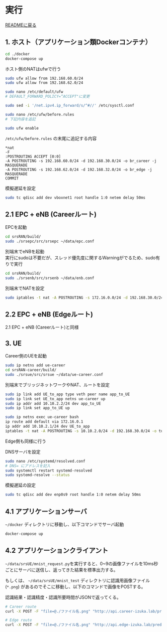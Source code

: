 
# 実行

[READMEに戻る](../README.md)

## 1. ホスト（アプリケーション類Dockerコンテナ）

```bash
cd ./docker
docker-compose up
```

ホスト側のNATはufwで行う

```bash
sudo ufw allow from 192.168.60.0/24
sudo ufw allow from 192.168.62.0/24

sudo nano /etc/default/ufw
# DEFAULT_FORWARD_POLICY=“ACCEPT"に変更

sudo sed -i '/net.ipv4.ip_forward/s/^#//' /etc/sysctl.conf

sudo nano /etc/ufw/before.rules
# 下記内容を追記

sudo ufw enable
```

`/etc/ufw/before.rules` の末尾に追記する内容
``` /etc/ufw/before.rules
*nat
-F
:POSTROUTING ACCEPT [0:0]
-A POSTROUTING -s 192.168.60.0/24 -d 192.168.30.0/24 -o br_career -j MASQUERADE
-A POSTROUTING -s 192.168.62.0/24 -d 192.168.32.0/24 -o br_edge -j MASQUERADE
COMMIT
```
<!--
```bash
sudo sysctl -w net.ipv4.ip_forward=1
sudo iptables -A FORWARD -s 192.168.58.0/24 -i vboxnet1 -j ACCEPT
```
-->

模擬遅延を設定
```bash
sudo tc qdisc add dev vboxnet1 root handle 1:0 netem delay 50ms
```

## 2.1 EPC + eNB (Careerルート)

EPCを起動

```bash
cd srsRAN/build/
sudo ./srsepc/src/srsepc ~/data/epc.conf
```
<!--
sudo iptables -I INPUT -i srs_spgw_sgi -j ACCEPT
-->

別端末でeNBを起動  
実行にsudoは不要だが、スレッド優先度に関するWarningがでるため、sudo有りで実行

```bash
cd srsRAN/build/
sudo ./srsenb/src/srsenb ~/data/enb.conf
```


別端末でNATを設定
```bash
sudo iptables -t nat -A POSTROUTING -s 172.16.0.0/24 -d 192.168.30.0/24 -o enp0s9 -j MASQUERADE
```

## 2.2 EPC + eNB (Edgeルート)

2.1 EPC + eNB (Careerルート)と同様

## 3. UE

Career側のUEを起動

```bash
sudo ip netns add ue-career
cd srsRAN-career/build/
sudo ./srsue/src/srsue ~/data/ue-career.conf
```

別端末でブリッジネットワークやNAT、ルートを設定

```bash
sudo ip link add UE_to_app type veth peer name app_to_UE
sudo ip link set UE_to_app netns ue-career up
sudo ip addr add 10.10.2.2/24 dev app_to_UE
sudo ip link set app_to_UE up

sudo ip netns exec ue-career bash
ip route add default via 172.16.0.1
ip addr add 10.10.2.1/24 dev UE_to_app
iptables -t nat -A POSTROUTING -s 10.10.2.0/24 -d 192.168.30.0/24 -o tun_srsue -j MASQUERADE
```

Edge側も同様に行う

DNSサーバを設定

```bash
sudo nano /etc/systemd/resolved.conf
# DNS= にアドレスを記入
sudo systemctl restart systemd-resolved
sudo systemd-resolve --status
```

模擬遅延の設定

```bash
sudo tc qdisc add dev enp0s9 root handle 1:0 netem delay 50ms
```

## 4.1 アプリケーションサーバ

`~/docker` ディレクトリに移動し、以下コマンドでサーバ起動

```bash
docker-compose up
```

## 4.2 アプリケーションクライアント

`~/data/srsUE/mnist_request.py`を実行すると、0~9の画像ファイルを10ms秒ごとにサーバに送信し、返ってきた結果を標準出力する。

もしくは、 `~/data/srsUE/mnist_test` ディレクトリに認識用画像ファイル (`*.png`) があるのでそこに移動し、以下のコマンドで画像をPOSTする。

認識結果・認識精度・認識所要時間がJSONで返ってくる。

```bash
# Career route
curl -X POST -F "file=@./ファイル名.png" "http://api.career-izuka.lab/predict"

# Edge route
curl -X POST -F "file=@./ファイル名.png" "http://api.edge-izuka.lab/predict"
```